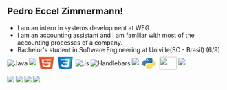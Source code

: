## Pedro Eccel Zimmermann!

<!-- * Working on the development of a website for the Institute [Somos Agape](https://github.com/LopesLeandro/Agape_Project) -->
* I am an intern in systems development at WEG.
* I am an accounting assistant and I am familiar with most of the accounting processes of a company.
* Bachelor's student in Software Engineering at Univille(SC - Brasil) (6/9)

<div style="display: inline_block; margin-top: -23px"><br>
  <img align="center" alt="Java" height="30" width="40" src="https://cdn.jsdelivr.net/gh/devicons/devicon/icons/java/java-original.svg">
  <img src="https://cdn.jsdelivr.net/gh/devicons/devicon@latest/icons/spring/spring-original.svg" />
          
  <img align="center" alt="HTML" height="30" width="40" src="https://raw.githubusercontent.com/devicons/devicon/master/icons/html5/html5-original.svg">
  <img align="center" alt="CSS" height="30" width="40" src="https://raw.githubusercontent.com/devicons/devicon/master/icons/css3/css3-original.svg">
  <img align="center" alt="Js" height="30" width="40" src="https://cdn.jsdelivr.net/gh/devicons/devicon/icons/javascript/javascript-original.svg">
  <img align="center" alt="Handlebars" height="30" width="40" src="https://cdn.jsdelivr.net/gh/devicons/devicon@latest/icons/handlebars/handlebars-original.svg">
  <img src="https://cdn.jsdelivr.net/gh/devicons/devicon@latest/icons/json/json-original.svg" />
          
          

  <img align="center" alt="Python" height="30" width="40" src="https://raw.githubusercontent.com/devicons/devicon/master/icons/python/python-original.svg">
  <img align="center" src="https://cdn.jsdelivr.net/gh/devicons/devicon/icons/r/r-original.svg" height="30" width="40" />


  <img src="https://cdn.jsdelivr.net/gh/devicons/devicon@latest/icons/git/git-original.svg" />
          

</div>
<div><p></div>

<div>
  <a href="https://www.instagram.com/pedrozimmer_/" target="_blank"><img src="https://img.shields.io/badge/-Instagram-%23E4405F?style=for-the-badge&logo=instagram&logoColor=white" target="_blank"></a>
  <a href = "mailto:pedroxlzmm@gmail.com"><img src="https://img.shields.io/badge/-Gmail-%23333?style=for-the-badge&logo=gmail&logoColor=white" target="_blank"></a>
  <a href="https://www.linkedin.com/in/pedrozmm/" target="_blank"><img src="https://img.shields.io/badge/-LinkedIn-%230077B5?style=for-the-badge&logo=linkedin&logoColor=white" target="_blank" ></a> 
  <a href="https://pedrozimmer.github.io/curriculo2023" target="_blank"><img src="https://img.shields.io/badge/-Curr%C3%ADculo-white" target="_blank" height="28">
</div>
